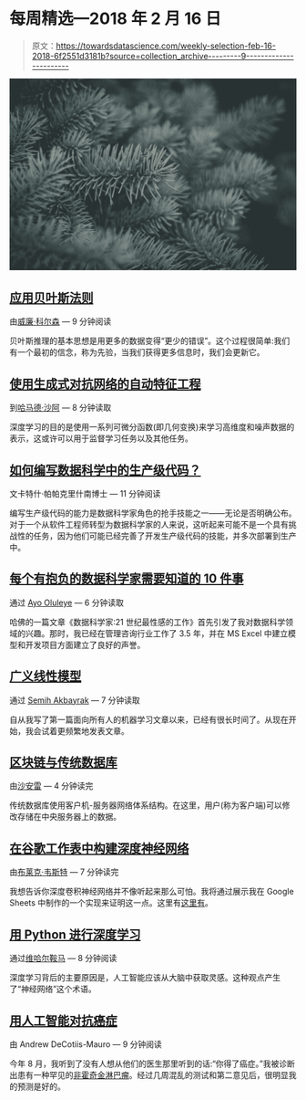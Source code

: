 # 每周精选—2018 年 2 月 16 日

> 原文：<https://towardsdatascience.com/weekly-selection-feb-16-2018-6f2551d3181b?source=collection_archive---------9----------------------->

![](img/6e4c8e0cd5286e343ce16eb2a9c86475.png)

## [应用贝叶斯法则](/bayes-rule-applied-75965e4482ff)

由[威廉·科尔森](https://medium.com/u/e2f299e30cb9?source=post_page-----6f2551d3181b--------------------------------) — 9 分钟阅读

贝叶斯推理的基本思想是用更多的数据变得“更少的错误”。这个过程很简单:我们有一个最初的信念，称为先验，当我们获得更多信息时，我们会更新它。

## [使用生成式对抗网络的自动特征工程](/automatic-feature-engineering-using-generative-adversarial-networks-8e24b3c16bf3)

到[哈马德·沙阿](https://medium.com/u/d4620e7f535?source=post_page-----6f2551d3181b--------------------------------) — 8 分钟读取

深度学习的目的是使用一系列可微分函数(即几何变换)来学习高维度和噪声数据的表示，这或许可以用于监督学习任务以及其他任务。

## [如何编写数据科学中的生产级代码？](/how-to-write-a-production-level-code-in-data-science-5d87bd75ced)

文卡特什·帕帕克里什南博士 — 11 分钟阅读

编写生产级代码的能力是数据科学家角色的抢手技能之一——无论是否明确公布。对于一个从软件工程师转型为数据科学家的人来说，这听起来可能不是一个具有挑战性的任务，因为他们可能已经完善了开发生产级代码的技能，并多次部署到生产中。

## [每个有抱负的数据科学家需要知道的 10 件事](/10-things-every-aspiring-data-scientist-needs-to-know-3db18cce8eb4)

通过 [Ayo Oluleye](https://medium.com/u/b968ca5b2fb6?source=post_page-----6f2551d3181b--------------------------------) — 6 分钟读取

哈佛的一篇文章《数据科学家:21 世纪最性感的工作》首先引发了我对数据科学领域的兴趣。那时，我已经在管理咨询行业工作了 3.5 年，并在 MS Excel 中建立模型和开发项目方面建立了良好的声誉。

## [广义线性模型](/generalized-linear-models-8738ae0fb97d)

通过 [Semih Akbayrak](https://medium.com/u/55f935e37f63?source=post_page-----6f2551d3181b--------------------------------) — 7 分钟读取

自从我写了第一篇面向所有人的机器学习文章以来，已经有很长时间了。从现在开始，我会试着更频繁地发表文章。

## [区块链与传统数据库](/blockchains-versus-traditional-databases-e496d8584dc)

由[沙安雷](https://medium.com/u/ca8d21adf5f7?source=post_page-----6f2551d3181b--------------------------------) — 4 分钟读完

传统数据库使用客户机-服务器网络体系结构。在这里，用户(称为客户端)可以修改存储在中央服务器上的数据。

## [在谷歌工作表中构建深度神经网络](/building-a-deep-neural-net-in-google-sheets-49cdaf466da0)

由[布莱克·韦斯特](https://medium.com/u/f97c23bff769?source=post_page-----6f2551d3181b--------------------------------) — 7 分钟读完

我想告诉你深度卷积神经网络并不像听起来那么可怕。我将通过展示我在 Google Sheets 中制作的一个实现来证明这一点。这里有[这里有](https://docs.google.com/spreadsheets/d/1SwfVctd4TjdN2S8BL09ktpQN_41sARYzD3NEHyr-8Z0/edit?usp=sharing)。

## [用 Python 进行深度学习](/deep-learning-with-python-703e26853820)

通过[维哈尔鞍马](https://medium.com/u/4ce24554e1d2?source=post_page-----6f2551d3181b--------------------------------) — 8 分钟阅读

深度学习背后的主要原因是，人工智能应该从大脑中获取灵感。这种观点产生了“神经网络”这个术语。

## [用人工智能对抗癌症](/fighting-cancer-with-artificial-intelligencepart-0-deep-learning-a6f0b375c8c)

由 Andrew DeCotiis-Mauro — 9 分钟阅读

今年 8 月，我听到了没有人想从他们的医生那里听到的话:“你得了癌症。”我被诊断出患有一种罕见的[非霍奇金淋巴瘤](https://www.clfoundation.org/primary-cutaneous-anaplastic-large-cell-lymphoma)。经过几周混乱的测试和第二意见后，很明显我的预测是好的。
